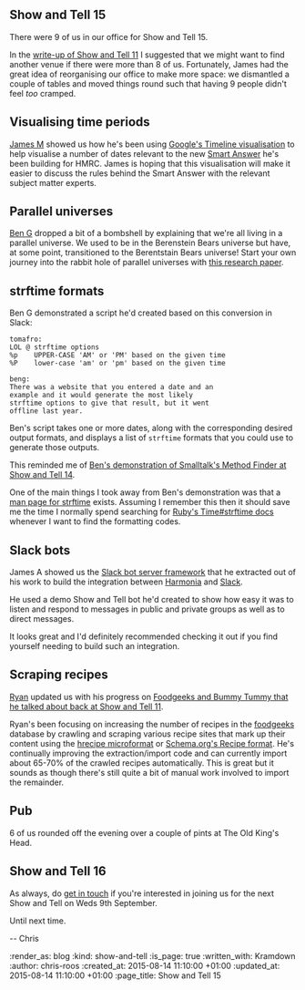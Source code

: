Show and Tell 15
----------------

There were 9 of us in our office for Show and Tell 15.

In the [write-up of Show and Tell 11][show-and-tell-11] I suggested that we might want to find another venue if there were more than 8 of us. Fortunately, James had the great idea of reorganising our office to make more space: we dismantled a couple of tables and moved things round such that having 9 people didn't feel _too_ cramped.

## Visualising time periods

[James M][james-m] showed us how he's been using [Google's Timeline visualisation][timelines] to help visualise a number of dates relevant to the new [Smart Answer][smart-answers] he's been building for HMRC. James is hoping that this visualisation will make it easier to discuss the rules behind the Smart Answer with the relevant subject matter experts.

## Parallel universes

[Ben G][ben-g] dropped a bit of a bombshell by explaining that we're all living in a parallel universe. We used to be in the Berenstein Bears universe but have, at some point, transitioned to the Berentstain Bears universe! Start your own journey into the rabbit hole of parallel universes with [this research paper][berenstein-bears-blog-post].

## strftime formats

Ben G demonstrated a script he'd created based on this conversion in Slack:

    tomafro:
    LOL @ strftime options
    %p    UPPER-CASE 'AM' or 'PM' based on the given time
    %P    lower-case 'am' or 'pm' based on the given time

    beng:
    There was a website that you entered a date and an
    example and it would generate the most likely
    strftime options to give that result, but it went
    offline last year.

Ben's script takes one or more dates, along with the corresponding desired output formats, and displays a list of `strftime` formats that you could use to generate those outputs.

This reminded me of [Ben's demonstration of Smalltalk's Method Finder at Show and Tell 14][show-and-tell-14-smalltalk-method-finder].

One of the main things I took away from Ben's demonstration was that a [man page for strftime][strftime-man-page] exists. Assuming I remember this then it should save me the time I normally spend searching for [Ruby's Time#strftime docs][strftime-ruby] whenever I want to find the formatting codes.

## Slack bots

James A showed us the [Slack bot server framework][slack-bot-server-framework] that he extracted out of his work to build the integration between [Harmonia][harmonia] and [Slack][slack].

He used a demo Show and Tell bot he'd created to show how easy it was to listen and respond to messages in public and private groups as well as to direct messages.

It looks great and I'd definitely recommended checking it out if you find yourself needing to build such an integration.

## Scraping recipes

[Ryan][ryan] updated us with his progress on [Foodgeeks and Bummy Tummy that he talked about back at Show and Tell 11][show-and-tell-11-foodgeeks-and-bummy-tummy].

Ryan's been focusing on increasing the number of recipes in the [foodgeeks][] database by crawling and scraping various recipe sites that mark up their content using the [hrecipe microformat][hrecipe] or [Schema.org's Recipe format][schema-org-recipe]. He's continually improving the extraction/import code and can currently import about 65-70% of the crawled recipes automatically. This is great but it sounds as though there's still quite a bit of manual work involved to import the remainder.

## Pub

6 of us rounded off the evening over a couple of pints at The Old King's Head.

## Show and Tell 16

As always, do [get in touch][contact] if you're interested in joining us for the next Show and Tell on Weds 9th September.

Until next time.

-- Chris

[ben-g]: https://twitter.com/beng
[berenstein-bears-blog-post]: http://woodbetweenworlds.blogspot.co.uk/2012/08/the-berenstein-bears-we-are-living-in.html
[contact]: /contact
[foodgeeks]: http://www.foodgeeks.com/
[harmonia]: https://harmonia.io
[hrecipe]: http://microformats.org/wiki/hrecipe
[james-m]: /james-mead
[ryan]: http://ryansnyder.me/
[schema-org-recipe]: https://schema.org/Recipe
[show-and-tell-11]: /show-and-tell-11
[show-and-tell-11-foodgeeks-and-bummy-tummy]: /show-and-tell-11#foodgeeks-and-bummy-tummy
[show-and-tell-14-smalltalk-method-finder]: /show-and-tell-14#smalltalk-method-finder
[smart-answers]: https://github.com/alphagov/smart-answers
[slack]: https://www.slack.com
[slack-bot-server-framework]: https://github.com/exciting-io/slack-bot-server
[strftime-man-page]: http://linux.die.net/man/3/strftime
[strftime-ruby]: http://ruby-doc.org/core-2.2.0/Time.html#method-i-strftime
[timelines]: https://developers.google.com/chart/interactive/docs/gallery/timeline

:render_as: blog
:kind: show-and-tell
:is_page: true
:written_with: Kramdown
:author: chris-roos
:created_at: 2015-08-14 11:10:00 +01:00
:updated_at: 2015-08-14 11:10:00 +01:00
:page_title: Show and Tell 15
